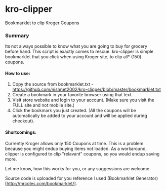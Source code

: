 # kro-clipper
Bookmarklet to clip Kroger Coupons

### Summary
Its not always possible to know what you are going to buy for grocery before hand. This script is exactly comes to rescue.
kro-clipper is simple bookmarklet that you click when using Kroger site, to clip all* (150) coupons.

#### How to use:
1. Copy the source from bookmarklet.txt - https://github.com/nishnet2002/kro-clipper/blob/master/bookmarklet.txt
2. Create a bookmark in your favorite browser using that text.
3. Visit store website and login to your account. (Make sure you visit the FULL site and not mobile site.)
4. Click the bookmark you just created. (All the coupons will be automatically be added to your account and will be applied during checkout).


#### Shortcomings:
Currently Kroger allows only 150 Coupons at time. This is a problem because you might endup buying items not loaded.
As a workaround, clipper is configured to clip "relavant" coupons, so you would endup saving more.

Let me know, how this works for you, or any suggessions are welcome.

Source code is uploaded for you reference
I used (Bookmarklet Generator)[http://mrcoles.com/bookmarklet/].
